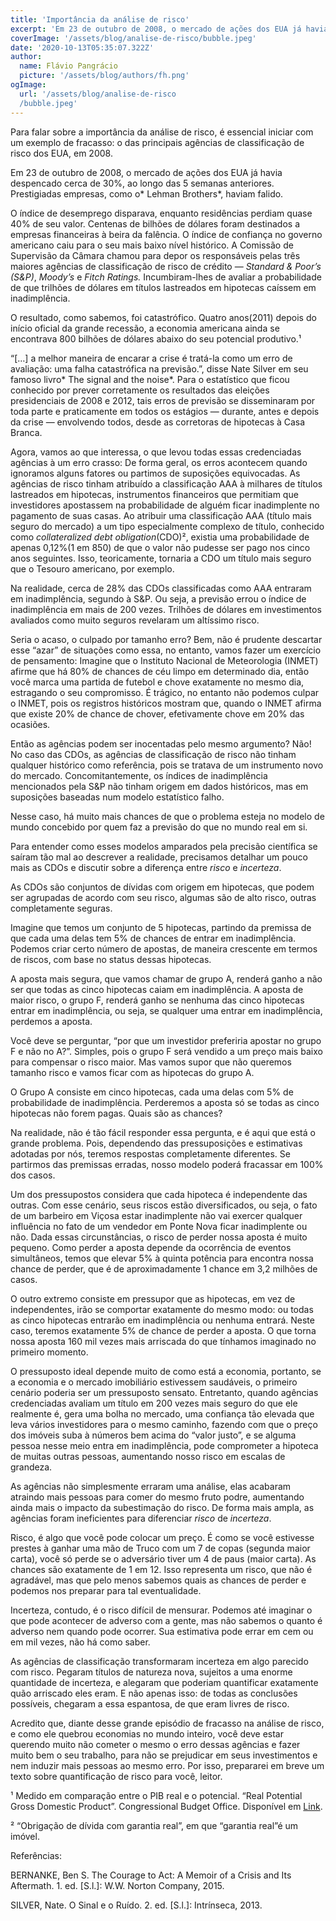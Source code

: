 ```yaml
---
title: 'Importância da análise de risco'
excerpt: 'Em 23 de outubro de 2008, o mercado de ações dos EUA já havia despencado cerca de 30%, ao longo das 5 semanas anteriores. Prestigiadas empresas, como o Lehman Brothers, haviam falido.'
coverImage: '/assets/blog/analise-de-risco/bubble.jpeg'
date: '2020-10-13T05:35:07.322Z'
author:
  name: Flávio Pangrácio
  picture: '/assets/blog/authors/fh.png'
ogImage:
  url: '/assets/blog/analise-de-risco
  /bubble.jpeg'
---
```


Para falar sobre a importância da análise de risco, é essencial iniciar com um exemplo de fracasso: o das principais agências de classificação de risco dos EUA, em 2008.

Em 23 de outubro de 2008, o mercado de ações dos EUA já havia despencado cerca de 30%, ao longo das 5 semanas anteriores. Prestigiadas empresas, como o* Lehman Brothers*, haviam falido.

O índice de desemprego disparava, enquanto residências perdiam quase 40% de seu valor. Centenas de bilhões de dólares foram destinados a empresas financeiras à beira da falência. O índice de confiança no governo americano caiu para o seu mais baixo nível histórico. A Comissão de Supervisão da Câmara chamou para depor os responsáveis pelas três maiores agências de classificação de risco de crédito — *Standard & Poor’s (S&P)*, *Moody’s* e *Fitch
Ratings.* Incumbiram-lhes de avaliar a probabilidade de que trilhões de dólares em títulos lastreados em hipotecas caíssem em inadimplência.

O resultado, como sabemos, foi catastrófico. Quatro anos(2011) depois do início oficial da grande recessão, a economia americana ainda se encontrava 800 bilhões de dólares abaixo do seu potencial produtivo.¹

“[…] a melhor maneira de encarar a crise é tratá-la como um erro de avaliação: uma falha catastrófica na previsão.”, disse Nate Silver em seu famoso livro* The signal and the noise*. Para o estatístico que ficou conhecido por prever corretamente os resultados das eleições presidenciais de 2008 e 2012, tais erros de previsão se disseminaram por toda parte e praticamente em todos os estágios — durante, antes e depois da crise — envolvendo todos,
desde as corretoras de hipotecas à Casa Branca.

Agora, vamos ao que interessa, o que levou todas essas credenciadas agências à um erro crasso: De forma geral, os erros acontecem quando ignoramos alguns fatores ou partimos de suposições equivocadas. As agências de risco tinham atribuído a classificação AAA à milhares de títulos lastreados em hipotecas, instrumentos financeiros que permitiam que investidores apostassem na probabilidade de alguém ficar inadimplente no pagamento de suas casas. Ao atribuir uma classificação AAA (título mais seguro do mercado) a um tipo especialmente complexo de título, conhecido como *collateralized debt obligation*(CDO)², existia uma probabilidade de apenas 0,12%(1 em 850) de que o valor não pudesse ser pago nos cinco anos seguintes. Isso, teoricamente, tornaria a CDO um título mais seguro que o Tesouro americano, por exemplo.

Na realidade, cerca de 28% das CDOs classificadas como AAA entraram em inadimplência, segundo à S&P. Ou seja, a previsão errou o índice de inadimplência em mais de 200 vezes. Trilhões de dólares em investimentos avaliados como muito seguros revelaram um altíssimo risco.

Seria o acaso, o culpado por tamanho erro? Bem, não é prudente descartar esse “azar” de situações como essa, no entanto, vamos fazer um exercício de pensamento: Imagine que o Instituto Nacional de Meteorologia (INMET) afirme que há 80% de chances de céu limpo em determinado dia, então você marca uma partida de futebol e chove exatamente no mesmo dia, estragando o seu compromisso. É trágico, no entanto não podemos culpar o INMET, pois
os registros históricos mostram que, quando o INMET afirma que existe 20% de chance de chover, efetivamente chove em 20% das ocasiões.

Então as agências podem ser inocentadas pelo mesmo argumento? Não! No caso das CDOs, as agências de classificação de risco não tinham qualquer histórico como referência, pois se tratava de um instrumento novo do mercado. Concomitantemente, os índices de inadimplência mencionados pela S&P não tinham origem em dados históricos, mas em suposições baseadas num modelo estatístico falho.

Nesse caso, há muito mais chances de que o problema esteja no modelo de mundo concebido por quem faz a previsão do que no mundo real em si.

Para entender como esses modelos amparados pela precisão científica se saíram tão mal ao descrever a realidade, precisamos detalhar um pouco mais as CDOs e discutir sobre a diferença entre *risco* e *incerteza*.

As CDOs são conjuntos de dívidas com origem em hipotecas, que podem ser agrupadas de acordo com seu risco, algumas são de alto risco, outras completamente seguras.

Imagine que temos um conjunto de 5 hipotecas, partindo da premissa de que cada uma delas tem 5% de chances de entrar em inadimplência. Podemos criar certo número de apostas, de maneira crescente em termos de riscos, com base no status dessas hipotecas.

A aposta mais segura, que vamos chamar de grupo A, renderá ganho a não ser que todas as cinco hipotecas caiam em inadimplência. A aposta de maior risco, o grupo F, renderá ganho se nenhuma das cinco hipotecas entrar em inadimplência, ou seja, se qualquer uma entrar em inadimplência, perdemos a aposta.

Você deve se perguntar, “por que um investidor preferiria apostar no grupo F e não no A?”. Simples, pois o grupo F será vendido a um preço mais baixo para compensar o risco maior. Mas vamos supor que não queremos tamanho risco e vamos ficar com as hipotecas do grupo A.

O Grupo A consiste em cinco hipotecas, cada uma delas com 5% de probabilidade de inadimplência. Perderemos a aposta só se todas as cinco hipotecas não forem pagas. Quais são as chances?

Na realidade, não é tão fácil responder essa pergunta, e é aqui que está o grande problema. Pois, dependendo das pressuposições e estimativas adotadas por nós, teremos respostas completamente diferentes. Se partirmos das premissas erradas, nosso modelo poderá fracassar em 100% dos casos.

Um dos pressupostos considera que cada hipoteca é independente das outras. Com esse cenário, seus riscos estão diversificados, ou seja, o fato de um barbeiro em Viçosa estar inadimplente não vai exercer qualquer influência no fato de um vendedor em Ponte Nova ficar inadimplente ou não. Dada essas circunstâncias, o risco de perder nossa aposta é muito pequeno. Como perder a aposta depende da ocorrência de eventos simultâneos, temos que elevar 5% à quinta potência para encontra nossa chance de perder, que é de aproximadamente 1 chance em 3,2 milhões de casos.

O outro extremo consiste em pressupor que as hipotecas, em vez de independentes, irão se comportar exatamente do mesmo modo: ou todas as cinco hipotecas entrarão em inadimplência ou nenhuma entrará. Neste caso, teremos exatamente 5% de chance de perder a aposta. O que torna nossa aposta 160 mil vezes mais arriscada do que tínhamos imaginado no primeiro momento.

O pressuposto ideal depende muito de como está a economia, portanto, se a economia e o mercado imobiliário estivessem saudáveis, o primeiro cenário poderia ser um pressuposto sensato. Entretanto, quando agências credenciadas avaliam um título em 200 vezes mais seguro do que ele realmente é, gera uma bolha no mercado, uma confiança tão elevada que
leva vários investidores para o mesmo caminho, fazendo com que o preço dos imóveis suba à números bem acima do “valor justo”, e se alguma pessoa nesse meio entra em inadimplência, pode comprometer a hipoteca de muitas outras pessoas, aumentando nosso risco em escalas de grandeza.

As agências não simplesmente erraram uma análise, elas acabaram atraindo mais pessoas para comer do mesmo fruto podre, aumentando ainda mais o impacto da subestimação do risco. De forma mais ampla, as agências foram ineficientes para diferenciar *risco* de *incerteza*.

Risco, é algo que você pode colocar um preço. É como se você estivesse prestes à ganhar uma mão de Truco com um 7 de copas (segunda maior carta), você só perde se o adversário tiver um 4 de paus (maior carta). As chances são exatamente de 1 em 12. Isso representa um risco, que não é agradável, mas que pelo menos sabemos quais as chances de perder e podemos nos preparar para tal eventualidade.

Incerteza, contudo, é o risco difícil de mensurar. Podemos até imaginar o que pode acontecer de adverso com a gente, mas não sabemos o quanto é adverso nem quando pode ocorrer. Sua estimativa pode errar em cem ou em mil vezes, não há como saber.

As agências de classificação transformaram incerteza em algo parecido com risco. Pegaram títulos de natureza nova, sujeitos a uma enorme quantidade de incerteza, e alegaram que poderiam quantificar exatamente quão arriscado eles eram. E não apenas isso: de todas as conclusões possíveis, chegaram a essa espantosa, de que eram livres de risco.

Acredito que, diante desse grande episódio de fracasso na análise de risco, e como ele quebrou economias no mundo inteiro, você deve estar querendo muito não cometer o mesmo o erro dessas agências e fazer muito bem o seu trabalho, para não se prejudicar em seus investimentos e nem induzir mais pessoas ao mesmo erro. Por isso, prepararei em breve um texto sobre quantificação de risco para você, leitor.

¹ Medido em comparação entre o PIB real e o potencial. “Real Potential Gross Domestic Product”. Congressional Budget Office. Disponível em [Link](http://research.stlouisfed.org/fred2/data/GDPPOT.txt).

² “Obrigação de dívida com garantia real”, em que “garantia real”é um imóvel.

Referências:

BERNANKE, Ben S. The Courage to Act: A Memoir of a Crisis and Its Aftermath. 1. ed. [S.l.]: W.W. Norton Company, 2015.

SILVER, Nate. O Sinal e o Ruído. 2. ed. [S.l.]: Intrínseca, 2013.
